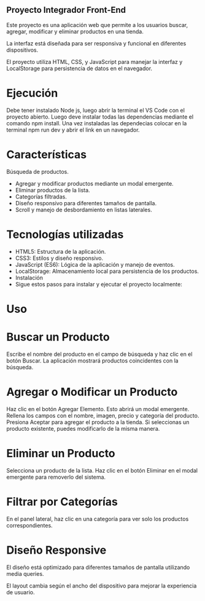 ## Proyecto Integrador Front-End
Este proyecto es una aplicación web que permite a los usuarios buscar, agregar, modificar y eliminar productos en una tienda. 

La interfaz está diseñada para ser responsiva y funcional en diferentes dispositivos. 

El proyecto utiliza HTML, CSS, y JavaScript para manejar la interfaz y LocalStorage para persistencia de datos en el navegador.

# Ejecución
Debe tener instalado Node js, luego abrir la terminal el VS Code con el proyecto abierto.
Luego deve instalar todas las dependencias mediante el comando npm install.
Una vez instaladas las dependecias colocar en la terminal npm run dev y abrir el link en un navegador.

# Características
Búsqueda de productos.

- Agregar y modificar productos mediante un modal emergente.
- Eliminar productos de la lista.
- Categorías filtradas.
- Diseño responsivo para diferentes tamaños de pantalla.
- Scroll y manejo de desbordamiento en listas laterales.

# Tecnologías utilizadas
- HTML5: Estructura de la aplicación.
- CSS3: Estilos y diseño responsivo.
- JavaScript (ES6): Lógica de la aplicación y manejo de eventos.
- LocalStorage: Almacenamiento local para persistencia de los productos.
- Instalación
- Sigue estos pasos para instalar y ejecutar el proyecto localmente:

# Uso

# Buscar un Producto
Escribe el nombre del producto en el campo de búsqueda y haz clic en el botón Buscar.
La aplicación mostrará productos coincidentes con la búsqueda.
# Agregar o Modificar un Producto
Haz clic en el botón Agregar Elemento. Esto abrirá un modal emergente.
Rellena los campos con el nombre, imagen, precio y categoría del producto.
Presiona Aceptar para agregar el producto a la tienda.
Si seleccionas un producto existente, puedes modificarlo de la misma manera.
# Eliminar un Producto
Selecciona un producto de la lista.
Haz clic en el botón Eliminar en el modal emergente para removerlo del sistema.
# Filtrar por Categorías
En el panel lateral, haz clic en una categoría para ver solo los productos correspondientes.

# Diseño Responsive
El diseño está optimizado para diferentes tamaños de pantalla utilizando media queries. 

El layout cambia según el ancho del dispositivo para mejorar la experiencia de usuario.
